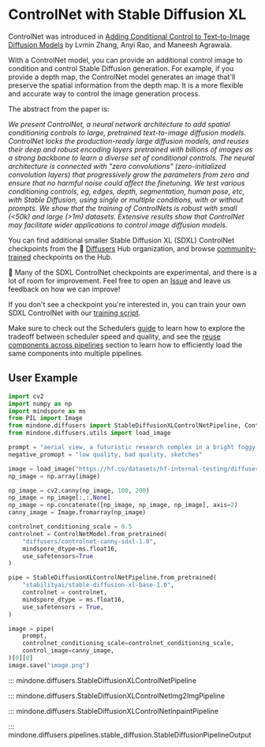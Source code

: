 <!--Copyright 2024 The HuggingFace Team. All rights reserved.

Licensed under the Apache License, Version 2.0 (the "License"); you may not use this file except in compliance with
the License. You may obtain a copy of the License at

http://www.apache.org/licenses/LICENSE-2.0

Unless required by applicable law or agreed to in writing, software distributed under the License is distributed on
an "AS IS" BASIS, WITHOUT WARRANTIES OR CONDITIONS OF ANY KIND, either express or implied. See the License for the
specific language governing permissions and limitations under the License.
-->

# ControlNet with Stable Diffusion XL

ControlNet was introduced in [Adding Conditional Control to Text-to-Image Diffusion Models](https://huggingface.co/papers/2302.05543) by Lvmin Zhang, Anyi Rao, and Maneesh Agrawala.

With a ControlNet model, you can provide an additional control image to condition and control Stable Diffusion generation. For example, if you provide a depth map, the ControlNet model generates an image that'll preserve the spatial information from the depth map. It is a more flexible and accurate way to control the image generation process.

The abstract from the paper is:

*We present ControlNet, a neural network architecture to add spatial conditioning controls to large, pretrained text-to-image diffusion models. ControlNet locks the production-ready large diffusion models, and reuses their deep and robust encoding layers pretrained with billions of images as a strong backbone to learn a diverse set of conditional controls. The neural architecture is connected with "zero convolutions" (zero-initialized convolution layers) that progressively grow the parameters from zero and ensure that no harmful noise could affect the finetuning. We test various conditioning controls, eg, edges, depth, segmentation, human pose, etc, with Stable Diffusion, using single or multiple conditions, with or without prompts. We show that the training of ControlNets is robust with small (<50k) and large (>1m) datasets. Extensive results show that ControlNet may facilitate wider applications to control image diffusion models.*

You can find additional smaller Stable Diffusion XL (SDXL) ControlNet checkpoints from the 🤗 [Diffusers](https://huggingface.co/diffusers) Hub organization, and browse [community-trained](https://huggingface.co/models?other=stable-diffusion-xl&other=controlnet) checkpoints on the Hub.

<Tip warning={true}>

🧪 Many of the SDXL ControlNet checkpoints are experimental, and there is a lot of room for improvement. Feel free to open an [Issue](https://github.com/huggingface/diffusers/issues/new/choose) and leave us feedback on how we can improve!

</Tip>

If you don't see a checkpoint you're interested in, you can train your own SDXL ControlNet with our [training script](../../../../../examples/controlnet/README_sdxl).

<Tip>

Make sure to check out the Schedulers [guide](../../using-diffusers/schedulers) to learn how to explore the tradeoff between scheduler speed and quality, and see the [reuse components across pipelines](../../using-diffusers/loading#reuse-components-across-pipelines) section to learn how to efficiently load the same components into multiple pipelines.

</Tip>

## User Example

```python
import cv2
import numpy as np
import mindspore as ms
from PIL import Image
from mindone.diffusers import StableDiffusionXLControlNetPipeline, ControlNetModel
from mindone.diffusers.utils import load_image

prompt = "aerial view, a futuristic research complex in a bright foggy jungle, hard lighting"
negative_promopt = "low quality, bad quality, sketches"

image = load_image("https://hf.co/datasets/hf-internal-testing/diffusers-images/resolve/main/sd_controlnet/hf-logo.png")
np_image = np.array(image)

np_image = cv2.canny(np_image, 100, 200)
np_image = np_image[:,:,None]
np_image = np.concatenate([np_image, np_image, np_image], axis=2)
canny_image = Image.fromarray(np_image)

controlnet_conditioning_scale = 0.5
controlnet = ControlNetModel.from_pretrained(
	"diffusers/controlnet-canny-sdxl-1.0",
	mindspore_dtype=ms.float16,
	use_safetensors=True
)

pipe = StableDiffusionXLControlNetPipeline.from_pretrained(
	"stabilityai/stable-diffusion-xl-base-1.0",
	controlnet = controlnet,
	mindspore_dtype = ms.float16,
	use_safetensors = True,
)

image = pipe(
	prompt,
	controlnet_conditioning_scale=controlnet_conditioning_scale,
	control_image=canny_image,
)[0][0]
image.save("image.png")
```

::: mindone.diffusers.StableDiffusionXLControlNetPipeline

::: mindone.diffusers.StableDiffusionXLControlNetImg2ImgPipeline

::: mindone.diffusers.StableDiffusionXLControlNetInpaintPipeline

::: mindone.diffusers.pipelines.stable_diffusion.StableDiffusionPipelineOutput
